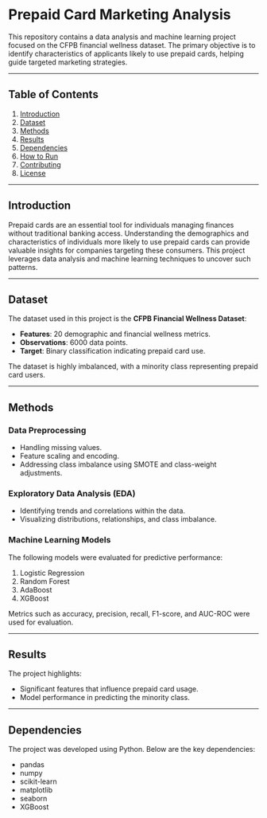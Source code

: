 # Prepaid Card Marketing Analysis

This repository contains a data analysis and machine learning project focused on the CFPB financial wellness dataset. The primary objective is to identify characteristics of applicants likely to use prepaid cards, helping guide targeted marketing strategies.

---

## Table of Contents
1. [Introduction](#introduction)
2. [Dataset](#dataset)
3. [Methods](#methods)
4. [Results](#results)
5. [Dependencies](#dependencies)
6. [How to Run](#how-to-run)
7. [Contributing](#contributing)
8. [License](#license)

---

## Introduction

Prepaid cards are an essential tool for individuals managing finances without traditional banking access. Understanding the demographics and characteristics of individuals more likely to use prepaid cards can provide valuable insights for companies targeting these consumers. This project leverages data analysis and machine learning techniques to uncover such patterns.

---

## Dataset

The dataset used in this project is the **CFPB Financial Wellness Dataset**:
- **Features**: 20 demographic and financial wellness metrics.
- **Observations**: 6000 data points.
- **Target**: Binary classification indicating prepaid card use.

The dataset is highly imbalanced, with a minority class representing prepaid card users.

---

## Methods

### Data Preprocessing
- Handling missing values.
- Feature scaling and encoding.
- Addressing class imbalance using SMOTE and class-weight adjustments.

### Exploratory Data Analysis (EDA)
- Identifying trends and correlations within the data.
- Visualizing distributions, relationships, and class imbalance.

### Machine Learning Models
The following models were evaluated for predictive performance:
1. Logistic Regression
2. Random Forest
3. AdaBoost
4. XGBoost

Metrics such as accuracy, precision, recall, F1-score, and AUC-ROC were used for evaluation.

---

## Results

The project highlights:
- Significant features that influence prepaid card usage.
- Model performance in predicting the minority class.

---

## Dependencies

The project was developed using Python. Below are the key dependencies:
- pandas
- numpy
- scikit-learn
- matplotlib
- seaborn
- XGBoost
